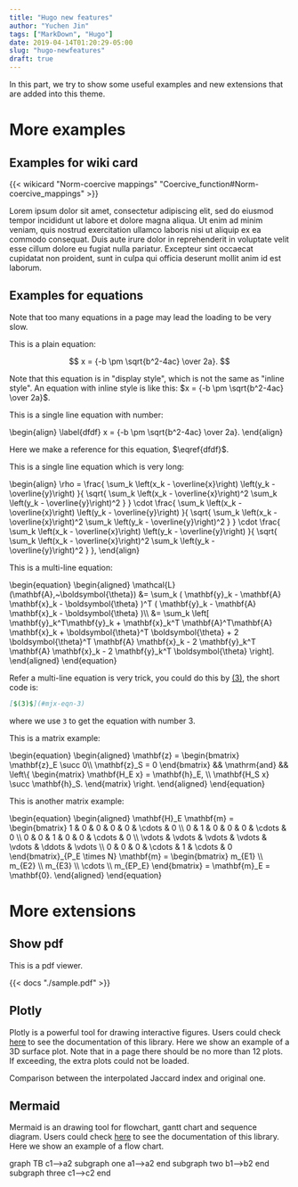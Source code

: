 ```yaml
---
title: "Hugo new features"
author: "Yuchen Jin"
tags: ["MarkDown", "Hugo"]
date: 2019-04-14T01:20:29-05:00
slug: "hugo-newfeatures"
draft: true
---
```


In this part, we try to show some useful examples and new extensions that are added into this theme.

<!--more-->

# More examples

## Examples for wiki card

{{< wikicard "Norm-coercive mappings" "Coercive_function#Norm-coercive_mappings" >}}

Lorem ipsum dolor sit amet, consectetur adipiscing elit, sed do eiusmod tempor incididunt ut labore et dolore magna aliqua. Ut enim ad minim veniam, quis nostrud exercitation ullamco laboris nisi ut aliquip ex ea commodo consequat. Duis aute irure dolor in reprehenderit in voluptate velit esse cillum dolore eu fugiat nulla pariatur. Excepteur sint occaecat cupidatat non proident, sunt in culpa qui officia deserunt mollit anim id est laborum.

## Examples for equations

Note that too many equations in a page may lead the loading to be very slow.

This is a plain equation:

$$
x = {-b \pm \sqrt{b^2-4ac} \over 2a}.
$$

Note that this equation is in "display style", which is not the same as "inline style". An equation with inline style is like this: $x = {-b \pm \sqrt{b^2-4ac} \over 2a}$.

This is a single line equation with number:

<div class="eq">
\begin{align} \label{dfdf}
x = {-b \pm \sqrt{b^2-4ac} \over 2a}.
\end{align}
</div>

Here we make a reference for this equation, $\eqref{dfdf}$.

This is a single line equation which is very long:

<div class="eq">
\begin{align}
    \rho = \frac{ \sum_k \left(x_k - \overline{x}\right) \left(y_k - \overline{y}\right) }{ \sqrt{ \sum_k \left(x_k - \overline{x}\right)^2 \sum_k \left(y_k - \overline{y}\right)^2 } } \cdot \frac{ \sum_k \left(x_k - \overline{x}\right) \left(y_k - \overline{y}\right) }{ \sqrt{ \sum_k \left(x_k - \overline{x}\right)^2 \sum_k \left(y_k - \overline{y}\right)^2 } } \cdot \frac{ \sum_k \left(x_k - \overline{x}\right) \left(y_k - \overline{y}\right) }{ \sqrt{ \sum_k \left(x_k - \overline{x}\right)^2 \sum_k \left(y_k - \overline{y}\right)^2 } },
\end{align}
</div>

This is a multi-line equation:

<div class="eq">
\begin{equation}
    \begin{aligned}
        \mathcal{L}(\mathbf{A},~\boldsymbol{\theta}) &= \sum_k ( \mathbf{y}_k - \mathbf{A} \mathbf{x}_k - \boldsymbol{\theta} )^T ( \mathbf{y}_k - \mathbf{A} \mathbf{x}_k - \boldsymbol{\theta} )\\
        &= \sum_k \left[ \mathbf{y}_k^T\mathbf{y}_k + \mathbf{x}_k^T \mathbf{A}^T\mathbf{A} \mathbf{x}_k + \boldsymbol{\theta}^T \boldsymbol{\theta} + 2 \boldsymbol{\theta}^T \mathbf{A} \mathbf{x}_k - 2 \mathbf{y}_k^T \mathbf{A} \mathbf{x}_k - 2 \mathbf{y}_k^T \boldsymbol{\theta} \right].
    \end{aligned}
\end{equation}
</div>

Refer a multi-line equation is very trick, you could do this by [$(3)$](#mjx-eqn-3), the short code is:

```markdown
[$(3)$](#mjx-eqn-3)
```

where we use `3` to get the equation with number 3.

This is a matrix example:

<div class="eq">
\begin{equation}
  \begin{aligned}
    \mathbf{z} = \begin{bmatrix}
      \mathbf{z}_E \succ 0\\
      \mathbf{z}_S = 0
    \end{bmatrix} && \mathrm{and} &&
    \left\{
    \begin{matrix}
      \mathbf{H_E x} = \mathbf{h}_E, \\
      \mathbf{H_S x} \succ \mathbf{h}_S.
    \end{matrix}
    \right.
  \end{aligned}
\end{equation}
</div>

This is another matrix example:

<div class="eq">
\begin{equation}
  \begin{aligned}
    \mathbf{H}_E \mathbf{m} =
    \begin{bmatrix}
      1 & 0 & 0 & 0 & 0 & \cdots & 0 \\
      0 & 1 & 0 & 0 & 0 & \cdots & 0 \\
      0 & 0 & 1 & 0 & 0 & \cdots & 0 \\
      \vdots & \vdots & \vdots & \vdots & \vdots & \ddots & \vdots \\
      0 & 0 & 0 & \cdots & 1 & \cdots & 0
    \end{bmatrix}_{P_E \times N}
    \mathbf{m} = \begin{bmatrix}
      m_{E1} \\
      m_{E2} \\
      m_{E3} \\
      \cdots \\
      m_{EP_E}
    \end{bmatrix} = \mathbf{m}_E = \mathbf{0}.
  \end{aligned}
\end{equation}
</div>

# More extensions

## Show pdf

This is a pdf viewer.

{{< docs "./sample.pdf" >}}

## Plotly

Plotly is a powerful tool for drawing interactive figures. Users could check [here][plotly] to see the documentation of this library. Here we show an example of a 3D surface plot. Note that in a page there should be no more than 12 plots. If exceeding, the extra plots could not be loaded.

<div class="plotlycanvas", style="width:90%; max-width:750px">
  <div class="plotlytitle", style="width:730px">Comparison between the interpolated Jaccard index and original one.</div>
  <div id="lovasz-comp-11-ent", style="width:750px"></div>
</div>

## Mermaid

Mermaid is an drawing tool for flowchart, gantt chart and sequence diagram. Users could check [here][mermaid] to see the documentation of this library. Here we show an example of a flow chart.

<div class="mermaid">
graph TB
    c1-->a2
    subgraph one
    a1-->a2
    end
    subgraph two
    b1-->b2
    end
    subgraph three
    c1-->c2
    end
</div>

<script>
Plotly.d3.csv('./lovasz-comp-11-ent.csv', function(err, rows){
function unpack(rows, key) {
  return rows.map(function(row) { return row[key]; });
}
  
var z1_data=[ ]
var z2_data=[ ]
var x_data=[ ]
var y_data=[ ]
for(i=0;i<50;i++)
{
  z1_data.push(unpack(rows,i));
}
for(i=50;i<100;i++)
{
  z2_data.push(unpack(rows,i));
}
for(i=100;i<150;i++)
{
  x_data.push(unpack(rows,i));
}
for(i=150;i<200;i++)
{
  y_data.push(unpack(rows,i));
}
var data1 = {
  x: x_data,
  y: y_data,
  z: z1_data,
  type: 'surface',
  colorscale: 'Viridis',
  scene: "scene1"
};
var data2 = {
  x: x_data,
  y: y_data,
  z: z2_data,
  type: 'surface',
  colorscale: 'Viridis',
  scene: "scene2"
};
  
var layout = {
  autosize: true,
  scene1: {
    xaxis:{title: 'y1'},
    yaxis:{title: 'y2'},
    zaxis:{title: 'J'},
    domain: {
        x: [0.0,  0.46],
        y: [0.0, 1.0]
    },
    aspectmode: 'manual',
    aspectratio: {
      x: 1,
      y: 1,
      z: 1
    },
    camera:{
      eye:{
        x:-1.25,
        y:-1.25,
        z:1.25
      }
    }
  },
  scene2: {
    xaxis:{title: 'y1'},
    yaxis:{title: 'y2'},
    zaxis:{title: 'J'},
    domain: {
        x: [0.54,  1.0],
        y: [0.0, 1.0]
    },
    aspectmode: 'manual',
    aspectratio: {
      x: 1,
      y: 1,
      z: 1
    },
    camera:{
      eye:{
        x:-1.25,
        y:-1.25,
        z:1.25
      }
    }
  },
  margin: {
    l: 45,
    r: 30,
    b: 45,
    t: 30,
  }
};
Plotly.newPlot('lovasz-comp-11-ent', [data1, data2], layout);
});
</script>

[plotly]:https://plot.ly/javascript/
[mermaid]:https://mermaidjs.github.io/